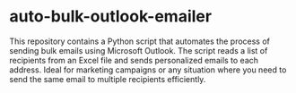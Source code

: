 # auto-bulk-outlook-emailer
This repository contains a Python script that automates the process of sending bulk emails using Microsoft Outlook. The script reads a list of recipients from an Excel file and sends personalized emails to each address. Ideal for marketing campaigns or any situation where you need to send the same email to multiple recipients efficiently.
